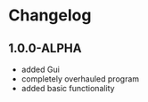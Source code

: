 # Changelog

## 1.0.0-ALPHA

- added Gui
- completely overhauled program
- added basic functionality